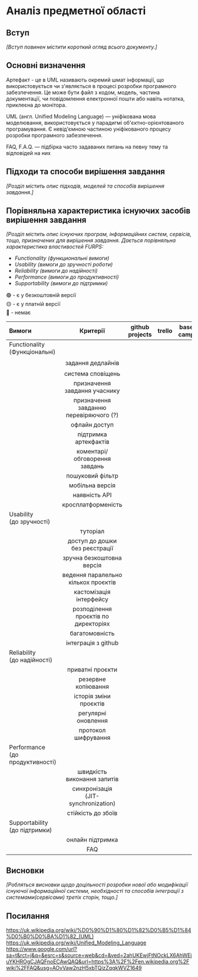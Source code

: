 # Аналіз предметної області

## Вступ

*[Вступ повинен містити короткий огляд всього документу.]*


## Основні визначення

Артефакт - це в UML називають окремий шмат інформації, що використовується чи з'являється в процесі розробки програмного забезпечення. Це може бути файл з кодом, модель, частина документації, чи повідомлення електронної пошти або навіть нотатка, приклеєна до монітора.

UML (англ. Unified Modeling Language) — уніфікована мова моделювання, використовується у парадигмі об'єктно-орієнтованого програмування. Є невід'ємною частиною уніфікованого процесу розробки програмного забезпечення.

FAQ, F.A.Q. — підбірка часто задаваних питань на певну тему та відповідей на них
## Підходи та способи вирішення завдання

*[Розділ містить опис підходів, моделей та способів вирішення завдання.]*

## Порівняльна характеристика існуючих засобів вирішення завдання

*[Розділ містить опис існуючих програм, інформаційних систем, сервісів, тощо, призначених для вирішення 
завдання. Дається порівняльна характеристика властивостей FURPS:*
- *Functionality (функциональні вимоги)*
- *Usability (вимоги до зручності роботи)*
- *Reliability (вимоги до надійності)*
- *Performance (вимоги до продуктивності)*
- *Supportability (вимоги до підтримки)*

🟢 - є у безкоштовній версії <br/>
🟡 - є у платній версії <br/>
🔴 - немає <br/>

| Вимоги | Критерії | github projects | trello | base camp | nifty | backlog | asana |
|:------| :------: | :-------------: | :----: | :------: | :---: | :-----: | :---: |
| Functionality <br/> (Функціональні) |
|  | задання дедлайнів |||||🟢||
|  | система сповіщень |
|  | призначення завдання учаснику |
|  | призначення завданню перевіряючого (?) |
|  | офлайн доступ |
|  | підтримка артекфактів |
|  | коментарі/обговорення завдань |
|  | пошуковий фільтр |
|  | мобільна версія |
|  | наявність API |
|  | кросплатформеність |
| Usability <br/> (до зручності) |
|  | туторіал |
|  | доступ до дошки без реєстрації |
|  | зручна безкоштовна версія |
|  | ведення паралельно кількох проєктів |
|  | кастомізація інтерфейсу |
|  | розподілення проєктів по директоріях |
|  | багатомовність |
|  | інтеграція з github |
| Reliability <br/> (до надійності) |
|  | приватні проєкти |
|  | резервне копіювання |
|  | історія зміни проєктів |
|  | регулярні оновлення |
|  | протокол шифрування |
| Performance  <br/> (до продуктивності) |
|  | швидкість виконання запитів |
|  | синхронізація <BR/> (JIT-synchronization) |
|  | стійкість до збоїв |
| Supportability  <br/> (до підтримки) |
|  | онлайн підтримка |
|  | FAQ |

## Висновки

*[Робляться висновки щодо доцільності розробки нової або модифікації існуючої інформаційної системи, необхідності та способів інтеграції з системами(сервісами) третіх сторін, тощо.]*

## Посилання
https://uk.wikipedia.org/wiki/%D0%90%D1%80%D1%82%D0%B5%D1%84%D0%B0%D0%BA%D1%82_(UML)  
https://uk.wikipedia.org/wiki/Unified_Modeling_Language  
https://www.google.com/url?sa=t&rct=j&q=&esrc=s&source=web&cd=&ved=2ahUKEwjFtNOckLX6AhWEjuYKHROgCJAQFnoECAwQAQ&url=https%3A%2F%2Fen.wikipedia.org%2Fwiki%2FFAQ&usg=AOvVaw2nzH5xbTQizZqqkWVZ1649  
